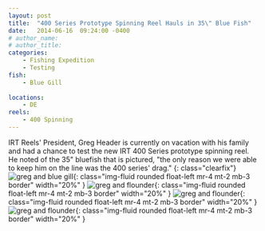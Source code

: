 ```yaml
---
layout: post
title:  "400 Series Prototype Spinning Reel Hauls in 35\" Blue Fish"
date:   2014-06-16  09:24:00 -0400
# author_name: 
# author_title: 
categories: 
    - Fishing Expedition
    - Testing
fish: 
    - Blue Gill
    
locations:
    - DE
reels:
    - 400 Spinning
---
```



IRT Reels' President, Greg Header is currently on vacation with his family and had a chance to test the new IRT 400 Series prototype spinning reel. He noted of the 35" bluefish that is pictured, "the only reason we were able to keep him on the line was the 400 series' drag."
{: class="clearfix"}
![greg and blue gill](/assets/images/blog--greg-bluegill.jpg){: class="img-fluid rounded float-left mr-4 mt-2 mb-3 border" width="20%" }
![greg and flounder](/assets/images/blog--bluegill-comp.jpg){: class="img-fluid rounded float-left mr-4 mt-2 mb-3 border" width="20%"  }
![greg and flounder](/assets/images/blog--greg-kids-bluegill.jpg){: class="img-fluid rounded float-left mr-4 mt-2 mb-3 border" width="20%"  }
![greg and flounder](/assets/images/blog--greg-kids-bluegill2.jpg){: class="img-fluid rounded float-left mr-4 mt-2 mb-3 border" width="20%"  }



